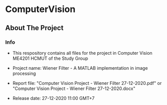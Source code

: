 # ComputerVision
<!-- ABOUT THE PROJECT -->
## About The Project
### Info

* []()This respository contains all files for the project in Computer Vision ME4201 HCMUT of the Study Group

* []()Project name: Wiener Filter - A MATLAB implementation in image processing

* []()Report file: "Computer Vision Project - Wiener Filter 27-12-2020.pdf" or "Computer Vision Project - Wiener Filter 27-12-2020.docx"

* []()Release date: 27-12-2020 11:00 GMT+7




